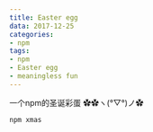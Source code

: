 ```yaml
---
title: Easter egg
data: 2017-12-25
categories:
- npm 
tags:
- npm
- Easter egg
- meaningless fun
---
```




一个npm的圣诞彩蛋 ✿✿ヽ(°▽°)ノ✿

```
npm xmas 
```

